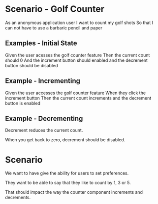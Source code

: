 # Scenario - Golf Counter

As an anonymous application user
I want to count my golf shots
So that I can not have to use a barbaric pencil and paper

## Examples - Initial State

Given the user acesses the golf counter feature
Then the current count should 0
And the increment button should enabled
and the decrement button should be disabled

## Example - Incrementing

Given the user accesses the golf counter feature
When they click the increment button
Then the current count increments
and the decrement button is enabled

## Example - Decrementing

Decrement reduces the current count.

When you get back to zero, decrement should be disabled.

# Scenario

We want to have give the ability for users to set preferences.

They want to be able to say that they like to count by 1, 3 or 5.

That should impact the way the counter component increments and decrements.
